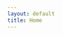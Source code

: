 ```yaml
---
layout: default
title: Home
---
```

<!-- <div class="content">
  <img class="content-img" src="/assets/img/face.jpg" alt="Marquinhus Gonçalves">
  <div class="content-box-text">
    <p>Oi meu nome é Marquinhus Gonçalves sou desenvolvedor front end, grunge, adoro estudar, viajar, praticar esportes e tocar violão.</p>
    <p>Amante de tecnologia e um eterno aprendiz, gosto de solucionar problemas, ir a eventos e meetups sobre assuntos relacionados a desenvolvimento web.</p>
    <p>Esse espaço uso para meus estudos e quem sabe ajudar outras pessoas.</p>
  </div>
</div> -->